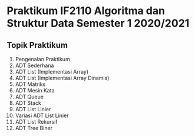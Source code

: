 # Praktikum IF2110 Algoritma dan Struktur Data Semester 1 2020/2021
## Topik Praktikum
1. Pengenalan Praktikum
2. ADT Sederhana
3. ADT List (Implementasi Array)
4. ADT List (Implementasi Array Dinamis)
5. ADT Matriks
6. ADT Mesin Kata
7. ADT Queue
8. ADT Stack
9. ADT List Linier
10. Variasi ADT List Linier
11. ADT List Rekursif
12. ADT Tree Biner
